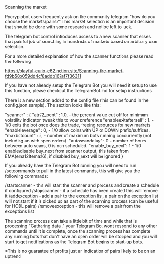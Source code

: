 Scanning the market

Pycryptobot users frequently ask on the community telegram "how do you choose the markets/pairs?" This market selection is an important decision that should be done with some research and not be left to luck.

The telegram bot control introduces access to a new scanner that eases that painful job of searching in hundreds of markets based on arbitrary user selection. 

For a more detailed explanation of how the scanner functions please read the following

https://playful-curio-e62.notion.site/Scanning-the-market-fd9b58b059dd4cf8addb167af7f36311

If you have not already setup the Telegram Bot you will need it setup to use this function, please checkout the TelegramBot.md for setup instructions

There is a new section added to the config file (this can be found in the config.json.sample).  The section looks like this:

"scanner" : {
	"atr72_pcnt" : 1.0, - the percent value cut off for minimum volatility indicator, tweak this to your preference
	"enableexitaftersell" : 1, - 1/0 exits the bot once does the trade, freeing resources for new markets
	"enableleverage" : 0, - 1/0 allow coins with UP or DOWN prefix/suffixes.
	"maxbotcount" : 5, - number of maximum bots running concurrently (not including an with open orders).
    "autoscandelay" : 0 - number of hours between auto scans, 0 is non scheduled.
	"enable_buy_next": 1 - 1/0 enable/disable buy_next from scanner output, this taken from EMA(ema12ltema26), if disabled buy_next will be ignored
}

If you already have the Telegram Bot running you will need to run /setcommands to pull in the latest commands, this will give you the following commands:

/startscanner - this will start the scanner and process and create a schedule if configured
/stopscanner - if a schedule has been created this will remove it 
/addexception - add a pair to the exception list, a pair on the exception list will not start if it is picked up as part of the scanning process (can be useful for HODL pairs)
/removeexception - this will remove a pair from the exceptions list

The scanning process can take a little bit of time and while that is processing "Gathering data.." your Telegram Bot wont respond to any other commands until it is complete, once the scanning process has complete any running bots that don't have an open order will be stopped and you will start to get notifications as the Telegram Bot begins to start-up bots.

*This is no guarantee of profits just an indication of pairs likely to be on an uptrend


